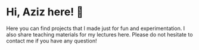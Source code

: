 # Hi, Aziz here! 👋
Here you can find projects that I made just for fun and experimentation. I also share teaching materials for my lectures here. Please do not hesitate to contact me if you have any question!
